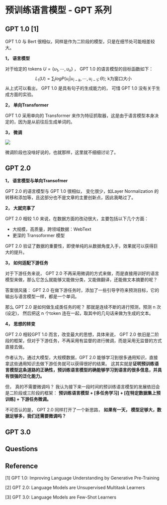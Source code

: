 # 预训练语言模型 - GPT 系列

## GPT 1.0 [1]

GPT 1.0 与 Bert 很相似，同样是作为二阶段的模型，只是在细节处可能相差较大。



**1， 语言模型**

对于给定的 tokens $U = \{u_1, \cdots, u_n \}$ ， GPT 1.0 的语言模型的目标函数如下：
$$
L_1(U) = \sum_i log P(u_i| u_{i-k}, \cdots, u_{i-1}; \Theta); \, \, \text{k为窗口大小}
$$
从上式可以看出， GPT 1.0 是具有句子的生成能力的， 可惜 GPT 1.0 没有关于生成方面的实验。

**2， 单向Transformer**

GPT 1.0 采用单向的 Transformer 来作为特征抓取器，这是由于语言模型本身决定的，因为是从前往后生成单词的。

**3， 微调**

![](http://ww1.sinaimg.cn/large/006gOeiSly1fwc9ch5yd3j30ua0h7gp9.jpg)

微调阶段也没啥好说的，也就那样，这里就不细细讨论了。

## GPT 2.0

**1， 语言模型与单向Transofmer**

GPT 2.0 的语言模型与 GPT 1.0 很相似， 变化很少，如Layer Normalization 的转移和添加等，且这部分也不是文章的主要创新点，因此我略过了。

**2， 大就完事了**

GPT 2.0 相较 1.0 来说，在数据方面的改动很大，主要包括以下几个方面： 

- 大规模，高质量，跨领域数据：WebText
- 更深的 Transoformer 模型

GPT 2.0 验证了数据的重要性，即使单纯的从数据角度入手，效果就可以获得巨大的提升。

**3， 如何适配下游任务**

对于下游任务来说， GPT 2.0 不再采用微调的方式来做，而是直接用训好的语言模型来做，那么它怎么就能够又能做分类，又能做翻译，还能做文本摘要的呢？

答案很风骚： GPT 2.0 在做下游任务时，添加了一些引导字符来预测目标，它的输出与语言模型一样，都是一个单词。 

那么 GPT 2.0 是如何做生成类任务的呢？ 那就是连续不断的进行预测，预测 n 次(设定)， 然后把这 n 个token 连在一起，取其中的几句话来做为生成的文本。

**4， 思想的转变**

GPT 2.0 相较GPT 1.0 而言，改变最大的思想，具体来说， GPT 2.0 依旧是二阶段的框架，但对于下游任务，不再采用有监督的进行微调，而是采用无监督的方式直接去做。

作者认为，通过大模型，大规模数据，GPT 2.0 能够学习到很多通用知识，直接拿这些通用知识去做下游任务就可以获得很好的结果。 这其实就是**证明预训练语言模型这条道路的正确性，预训练语言模型的确能够学习到语言的很多信息，并具有很强的泛化能力。** 

但， 真的不需要微调吗？ 我认为接下来一段时间的预训练语言模型的发展依旧会是二阶段或三阶段的框架： **预训练语言模型 + [多任务学习] + [在特定数据集上预训练] + 下游任务微调。**

不可否认的是， GPT 2.0 同样打开了一个新思路， **如果有一天， 模型足够大，数据足够多，我们还需要微调吗？**



## GPT 3.0





## Questions







## Reference

[1] GPT 1.0: Improving Language Understanding by Generative Pre-Training

[2] GPT 2.0: Language Models are Unsupervised Multitask Learners

[3] GPT 3.0: Language Models are Few-Shot Learners


